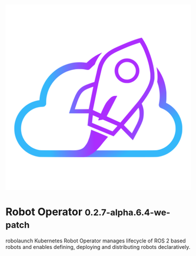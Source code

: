 

<!-- background image -->

![](https://raw.githubusercontent.com/robolaunch/trademark/main/logos/svg/rocket.svg)

# Robot Operator <small>0.2.7-alpha.6.4-we-patch</small>

robolaunch Kubernetes Robot Operator manages lifecycle of ROS 2 based robots and enables defining, deploying and distributing robots declaratively.